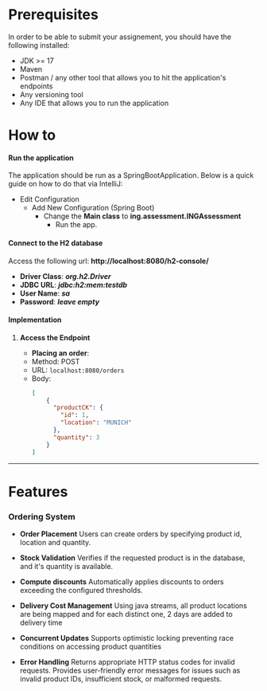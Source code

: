 # Prerequisites

In order to be able to submit your assignement, you should have the following installed:
* JDK >= 17
* Maven
* Postman / any other tool that allows you to hit the application's endpoints
* Any versioning tool
* Any IDE that allows you to run the application


# How to

#### Run the application
The application should be run as a SpringBootApplication. Below is a quick guide on how to do that via IntelliJ:
* Edit Configuration 
   * Add New Configuration (Spring Boot)
     * Change the **Main class** to **ing.assessment.INGAssessment**
       * Run the app.

#### Connect to the H2 database
Access the following url: **http://localhost:8080/h2-console/**
 * **Driver Class**: _**org.h2.Driver**_
 * **JDBC URL**: _**jdbc:h2:mem:testdb**_
 * **User Name**: _**sa**_
 * **Password**: **_leave empty_**

#### Implementation

1. **Access the Endpoint**

    - **Placing an order**:
    * Method: POST
    * URL: `localhost:8080/orders`
    * Body:
      ```json
      [
          {
            "productCK": {
              "id": 1,
              "location": "MUNICH"
            },
            "quantity": 3
          }
      ]
      ```  

---

# Features

### Ordering System
- **Order Placement**
   Users can create orders by specifying product id, location and quantity.

- **Stock Validation**
  Verifies if the requested product is in the database, and it's quantity is available.

- **Compute discounts**
  Automatically applies discounts to orders exceeding the configured thresholds.

- **Delivery Cost Management**
  Using java streams, all product locations are being mapped and for each distinct one,
  2 days are added to delivery time

- **Concurrent Updates**
 Supports optimistic locking preventing race conditions on accessing product quantities

- **Error Handling**
 Returns appropriate HTTP status codes for invalid requests.
 Provides user-friendly error messages for issues such as invalid product IDs, insufficient stock, or malformed requests.


